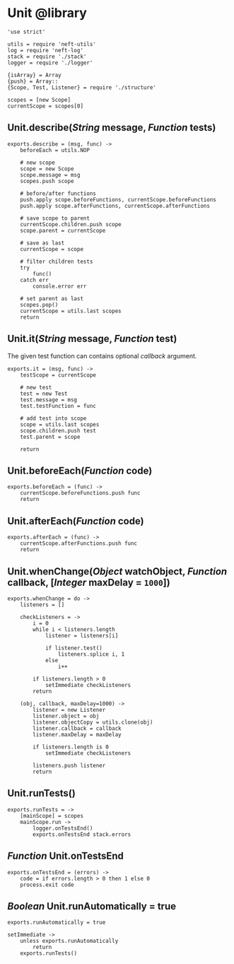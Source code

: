 Unit @library
=============

	'use strict'

	utils = require 'neft-utils'
	log = require 'neft-log'
	stack = require './stack'
	logger = require './logger'

	{isArray} = Array
	{push} = Array::
	{Scope, Test, Listener} = require './structure'

	scopes = [new Scope]
	currentScope = scopes[0]

Unit.describe(*String* message, *Function* tests)
-------------------------------------------------

	exports.describe = (msg, func) ->
		beforeEach = utils.NOP

		# new scope
		scope = new Scope
		scope.message = msg
		scopes.push scope

		# before/after functions
		push.apply scope.beforeFunctions, currentScope.beforeFunctions
		push.apply scope.afterFunctions, currentScope.afterFunctions

		# save scope to parent
		currentScope.children.push scope
		scope.parent = currentScope

		# save as last
		currentScope = scope

		# filter children tests
		try
			func()
		catch err
			console.error err

		# set parent as last
		scopes.pop()
		currentScope = utils.last scopes
		return

Unit.it(*String* message, *Function* test)
------------------------------------------

The given test function can contains optional *callback* argument.

	exports.it = (msg, func) ->
		testScope = currentScope

		# new test
		test = new Test
		test.message = msg
		test.testFunction = func

		# add test into scope
		scope = utils.last scopes
		scope.children.push test
		test.parent = scope

		return

Unit.beforeEach(*Function* code)
--------------------------------

	exports.beforeEach = (func) ->
		currentScope.beforeFunctions.push func
		return

Unit.afterEach(*Function* code)
-------------------------------

	exports.afterEach = (func) ->
		currentScope.afterFunctions.push func
		return

Unit.whenChange(*Object* watchObject, *Function* callback, [*Integer* maxDelay = `1000`])
-----------------------------------------------------------------------------------------

	exports.whenChange = do ->
		listeners = []

		checkListeners = ->
			i = 0
			while i < listeners.length
				listener = listeners[i]

				if listener.test()
					listeners.splice i, 1
				else
					i++

			if listeners.length > 0
				setImmediate checkListeners
			return

		(obj, callback, maxDelay=1000) ->
			listener = new Listener
			listener.object = obj
			listener.objectCopy = utils.clone(obj)
			listener.callback = callback
			listener.maxDelay = maxDelay

			if listeners.length is 0
				setImmediate checkListeners

			listeners.push listener
			return

Unit.runTests()
---------------

	exports.runTests = ->
		[mainScope] = scopes
		mainScope.run ->
			logger.onTestsEnd()
			exports.onTestsEnd stack.errors

*Function* Unit.onTestsEnd
--------------------------

	exports.onTestsEnd = (errors) ->
		code = if errors.length > 0 then 1 else 0
		process.exit code

*Boolean* Unit.runAutomatically = true
--------------------------------------

	exports.runAutomatically = true

	setImmediate ->
		unless exports.runAutomatically
			return
		exports.runTests()
